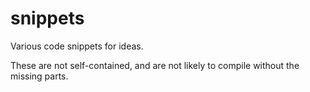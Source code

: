 # snippets
Various code snippets for ideas.

These are not self-contained, and are not likely to compile without the missing parts.
